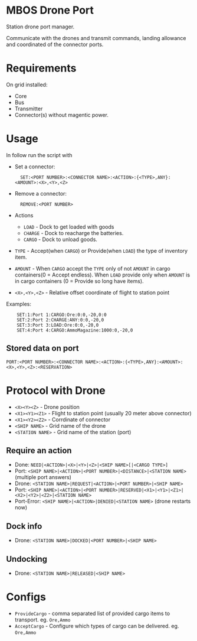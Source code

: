 # MBOS Drone Port
Station drone port manager.

Communicate with the drones and transmit commands, landing allowance and coordinated of the connector ports.


# Requirements
On grid installed:
* Core
* Bus
* Transmitter
* Connector(s) without magentic power.

# Usage
In follow run the script with

* Set a connector:

		SET:<PORT NUMBER>:<CONNECTOR NAME>:<ACTION>:{<TYPE>,ANY}:<AMOUNT>:<X>,<Y>,<Z>

* Remove a connector:

		REMOVE:<PORT NUMBER>

* Actions
	* `LOAD` - Dock to get loaded with goods
	* `CHARGE` - Dock to reacharge the batteries.
	* `CARGO` - Dock to unload goods.
* `TYPE` - Accept(when `CARGO`) or Provide(when `LOAD`) the type of inventory item.
* `AMOUNT` - When `CARGO` accept the `TYPE` only of not `AMOUNT` in cargo containers(0 = Accept
  endless). When `LOAD` provide only when `AMOUNT` is in cargo containers (0 = Provide so long
  have items).
* `<X>,<Y>,<Z>` - Relative offset coordinate of flight to station point

Examples:

		SET:1:Port 1:CARGO:Ore:0:0,-20,0:0
		SET:2:Port 2:CHARGE:ANY:0:0,-20,0
		SET:3:Port 3:LOAD:Ore:0:0,-20,0
		SET:4:Port 4:CARGO:AmmoMagazine:1000:0,-20,0

## Stored data on port

	PORT:<PORT NUMBER>:<CONNECTOR NAME>:<ACTION>:{<TYPE>,ANY}:<AMOUNT>:<X>,<Y>,<Z>:<RESERVATION>

# Protocol with Drone

* `<X><Y><Z>` - Drone position
* `<X1><Y1><Z1>` - Flight to station point (usually 20 meter above connector)
* `<X1><Y2><Z2>` - Corrdinate of connector
* `<SHIP NAME>` - Grid name of the drone
* `<STATION NAME>` - Grid name of the station (port)

## Require an action

* Done: `NEED|<ACTION>|<X>|<Y>|<Z>|<SHIP NAME>[|<CARGO TYPE>]`
* Port: `<SHIP NAME>|<ACTION>|<PORT NUMBER>|<DISTANCE>|<STATION NAME>` (multiple port answers)
* Drone: `<STATION NAME>|REQUEST|<ACTION>|<PORT NUMBER>|<SHIP NAME>`
* Port: `<SHIP NAME>|<ACTION>|<PORT NUMBER>|RESERVED|<X1>|<Y1>|<Z1>|<X2>|<Y2>|<Z2>|<STATION NAME>`
* Port-Error: `<SHIP NAME>|<ACTION>|DENIED|<STATION NAME>` (drone restarts now)

## Dock info

* Drone: `<STATION NAME>|DOCKED|<PORT NUMBER>|<SHIP NAME>`

## Undocking

* Drone: `<STATION NAME>|RELEASED|<SHIP NAME>`

# Configs
* `ProvideCargo` - comma separated list of provided cargo items to transport. eg. `Ore,Ammo`
* `AcceptCargo` - Configure which types of cargo can be delivered. eg. `Ore,Ammo`